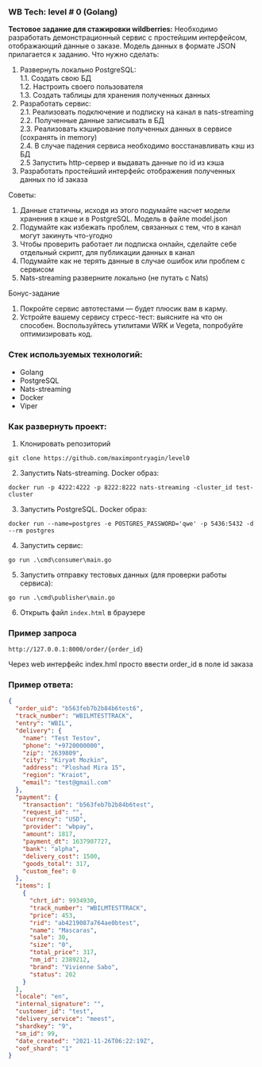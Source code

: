 ### WB Tech: level # 0 (Golang)
**Тестовое задание для стажировки wildberries:**
Необходимо разработать демонстрационный сервис с простейшим интерфейсом,
отображающий данные о заказе. Модель данных в формате JSON прилагается к
заданию.
Что нужно сделать:
1. Развернуть локально PostgreSQL:  
    1.1. Создать свою БД  
    1.2. Настроить своего пользователя  
    1.3. Создать таблицы для хранения полученных данных  
2. Разработать сервис:  
    2.1. Реализовать подключение и подписку на канал в nats-streaming  
    2.2. Полученные данные записывать в БД  
    2.3. Реализовать кэширование полученных данных в сервисе (сохранять in
    memory)  
    2.4. В случае падения сервиса необходимо восстанавливать кэш из БД  
    2.5 Запустить http-сервер и выдавать данные по id из кэша  
3. Разработать простейший интерфейс отображения полученных данных по id
заказа

Советы:
1. Данные статичны, исходя из этого подумайте насчет модели хранения в кэше и
в PostgreSQL. Модель в файле model.json
2. Подумайте как избежать проблем, связанных с тем, что в канал могут закинуть
что-угодно
3. Чтобы проверить работает ли подписка онлайн, сделайте себе отдельный
скрипт, для публикации данных в канал
4. Подумайте как не терять данные в случае ошибок или проблем с сервисом
5. Nats-streaming разверните локально (не путать с Nats)

Бонус-задание
1. Покройте сервис автотестами — будет плюсик вам в карму.  
2. Устройте вашему сервису стресс-тест: выясните на что он способен.
Воспользуйтесь утилитами WRK и Vegeta, попробуйте оптимизировать код.  

### Стек используемых технологий:
* Golang
* PostgreSQL
* Nats-streaming
* Docker
* Viper

### Как развернуть проект:
1. Клонировать репозиторий
```
git clone https://github.com/maximpontryagin/level0
```
2. Запустить Nats-streaming. Docker образ:
```
docker run -p 4222:4222 -p 8222:8222 nats-streaming -cluster_id test-cluster
```
3. Запустить PostgreSQL. Docker образ:
```
docker run --name=postgres -e POSTGRES_PASSWORD='qwe' -p 5436:5432 -d --rm postgres
```
4. Запустить сервис:
```
go run .\cmd\consumer\main.go
```
5. Запустить отправку тестовых данных (для проверки работы сервиса):
```
go run .\cmd\publisher\main.go
```
6. Открыть файл `index.html` в браузере

### Пример запроса
```
http://127.0.0.1:8000/order/{order_id}
```
Через web интерфейс index.hml просто ввести order_id в поле id заказа

### Пример ответа:
```json
{
  "order_uid": "b563feb7b2b84b6test6",
  "track_number": "WBILMTESTTRACK",
  "entry": "WBIL",
  "delivery": {
    "name": "Test Testov",
    "phone": "+9720000000",
    "zip": "2639809",
    "city": "Kiryat Mozkin",
    "address": "Ploshad Mira 15",
    "region": "Kraiot",
    "email": "test@gmail.com"
  },
  "payment": {
    "transaction": "b563feb7b2b84b6test",
    "request_id": "",
    "currency": "USD",
    "provider": "wbpay",
    "amount": 1817,
    "payment_dt": 1637907727,
    "bank": "alpha",
    "delivery_cost": 1500,
    "goods_total": 317,
    "custom_fee": 0
  },
  "items": [
    {
      "chrt_id": 9934930,
      "track_number": "WBILMTESTTRACK",
      "price": 453,
      "rid": "ab4219087a764ae0btest",
      "name": "Mascaras",
      "sale": 30,
      "size": "0",
      "total_price": 317,
      "nm_id": 2389212,
      "brand": "Vivienne Sabo",
      "status": 202
    }
  ],
  "locale": "en",
  "internal_signature": "",
  "customer_id": "test",
  "delivery_service": "meest",
  "shardkey": "9",
  "sm_id": 99,
  "date_created": "2021-11-26T06:22:19Z",
  "oof_shard": "1"
}
